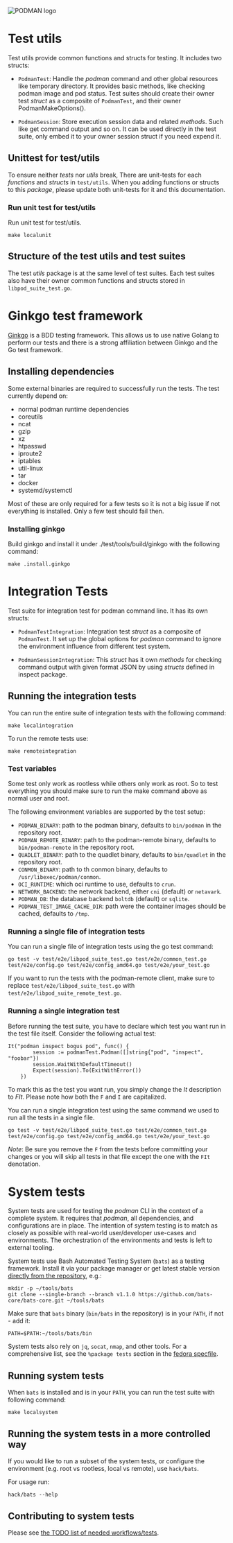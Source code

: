 ![PODMAN logo](https://raw.githubusercontent.com/containers/common/main/logos/podman-logo-full-vert.png)
# Test utils
Test utils provide common functions and structs for testing. It includes two structs:
* `PodmanTest`: Handle the *podman* command and other global resources like temporary
directory. It provides basic methods, like checking podman image and pod status. Test
suites should create their owner test *struct* as a composite of `PodmanTest`, and their
owner PodmanMakeOptions().

* `PodmanSession`: Store execution session data and related *methods*. Such like get command
output and so on. It can be used directly in the test suite, only embed it to your owner
session struct if you need expend it.

## Unittest for test/utils
To ensure neither *tests* nor *utils* break, There are unit-tests for each *functions* and
*structs* in `test/utils`. When you adding functions or structs to this *package*, please
update both unit-tests for it and this documentation.

### Run unit test for test/utils
Run unit test for test/utils.

```
make localunit
```

## Structure of the test utils and test suites
The test *utils* package is at the same level of test suites. Each test suites also have their
owner common functions and structs stored in `libpod_suite_test.go`.

# Ginkgo test framework
[Ginkgo](https://github.com/onsi/ginkgo) is a BDD testing framework. This allows
us to use native Golang to perform our tests and there is a strong affiliation
between Ginkgo and the Go test framework.

## Installing dependencies
Some external binaries are required to successfully run the tests.
The test currently depend on:
 - normal podman runtime dependencies
 - coreutils
 - ncat
 - gzip
 - xz
 - htpasswd
 - iproute2
 - iptables
 - util-linux
 - tar
 - docker
 - systemd/systemctl

Most of these are only required for a few tests so it is not a big issue if not everything is installed. Only a few test should fail then.

### Installing ginkgo
Build ginkgo and install it under ./test/tools/build/ginkgo with the following command:
```
make .install.ginkgo
```

# Integration Tests
Test suite for integration test for podman command line. It has its own structs:
* `PodmanTestIntegration`: Integration test *struct* as a composite of `PodmanTest`. It
set up the global options for *podman* command to ignore the environment influence from
different test system.

* `PodmanSessionIntegration`: This *struct* has it own *methods* for checking command
output with given format JSON by using *structs* defined in inspect package.

## Running the integration tests
You can run the entire suite of integration tests with the following command:

```
make localintegration
```

To run the remote tests use:
```
make remoteintegration
```

### Test variables

Some test only work as rootless while others only work as root. So to test everything
you should make sure to run the make command above as normal user and root.

The following environment variables are supported by the test setup:
 - `PODMAN_BINARY`: path to the podman binary, defaults to `bin/podman` in the repository root.
 - `PODMAN_REMOTE_BINARY`: path to the podman-remote binary, defaults to `bin/podman-remote` in the repository root.
 - `QUADLET_BINARY`: path to the quadlet binary, defaults to `bin/quadlet` in the repository root.
 - `CONMON_BINARY`: path to th conmon binary, defaults to `/usr/libexec/podman/conmon`.
 - `OCI_RUNTIME`: which oci runtime to use, defaults to `crun`.
 - `NETWORK_BACKEND`: the network backend, either `cni` (default) or `netavark`.
 - `PODMAN_DB`: the database backend `boltdb` (default) or `sqlite`.
 - `PODMAN_TEST_IMAGE_CACHE_DIR`: path were the container images should be cached, defaults to `/tmp`.

### Running a single file of integration tests
You can run a single file of integration tests using the go test command:

```
go test -v test/e2e/libpod_suite_test.go test/e2e/common_test.go test/e2e/config.go test/e2e/config_amd64.go test/e2e/your_test.go
```

If you want to run the tests with the podman-remote client, make sure to replace `test/e2e/libpod_suite_test.go` with `test/e2e/libpod_suite_remote_test.go`.

### Running a single integration test
Before running the test suite, you have to declare which test you want run in the test
file itself. Consider the following actual test:
```
It("podman inspect bogus pod", func() {
		session := podmanTest.Podman([]string{"pod", "inspect", "foobar"})
		session.WaitWithDefaultTimeout()
		Expect(session).To(ExitWithError())
	})
```

To mark this as the test you want run, you simply change the *It* description to *FIt*. Please note how
both the `F` and `I` are capitalized.

You can run a single integration test using the same command we used to run all the tests in a single
file.

```
go test -v test/e2e/libpod_suite_test.go test/e2e/common_test.go test/e2e/config.go test/e2e/config_amd64.go test/e2e/your_test.go
```

*Note*: Be sure you remove the `F` from the tests before committing your changes or you will skip all tests
in that file except the one with the `FIt` denotation.

# System tests
System tests are used for testing the *podman* CLI in the context of a complete system. It
requires that *podman*, all dependencies, and configurations are in place.  The intention of
system testing is to match as closely as possible with real-world user/developer use-cases
and environments. The orchestration of the environments and tests is left to external
tooling.

System tests use Bash Automated Testing System (`bats`) as a testing framework.
Install it via your package manager or get latest stable version
[directly from the repository](https://github.com/bats-core/bats-core), e.g.:

```
mkdir -p ~/tools/bats
git clone --single-branch --branch v1.1.0 https://github.com/bats-core/bats-core.git ~/tools/bats
```

Make sure that `bats` binary (`bin/bats` in the repository) is in your `PATH`, if not - add it:

```
PATH=$PATH:~/tools/bats/bin
```

System tests also rely on `jq`, `socat`, `nmap`, and other tools. For a
comprehensive list, see the `%package tests` section in the
[fedora specfile](https://src.fedoraproject.org/rpms/podman/blob/main/f/podman.spec).

## Running system tests
When `bats` is installed and is in your `PATH`, you can run the test suite with following command:

```
make localsystem
```

## Running the system tests in a more controlled way
If you would like to run a subset of the system tests, or configure the environment (e.g. root vs rootless, local vs remote),
use `hack/bats`.

For usage run:
```
hack/bats --help
```

## Contributing to system tests

Please see [the TODO list of needed workflows/tests](system/TODO.md).
